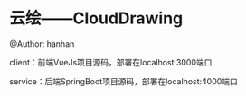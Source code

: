 # 云绘——CloudDrawing

@Author: hanhan

client：前端VueJs项目源码，部署在localhost:3000端口

service：后端SpringBoot项目源码，部署在localhost:4000端口
